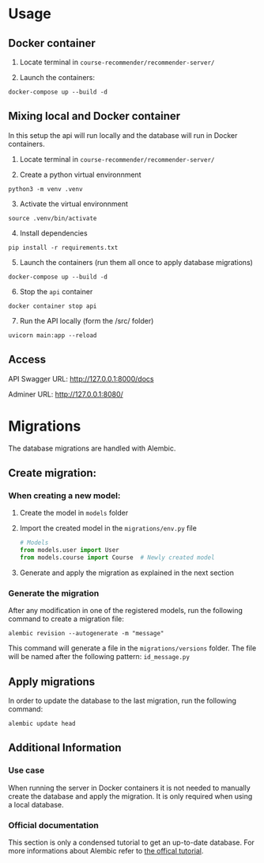 # Usage

## Docker container

1. Locate terminal in `course-recommender/recommender-server/`

2. Launch the containers:

`docker-compose up --build -d`

## Mixing local and Docker container

In this setup the api will run locally and the database will run in Docker containers.

1. Locate terminal in `course-recommender/recommender-server/`

2. Create a python virtual environnment

`python3 -m venv .venv`

3. Activate the virtual environnment

`source .venv/bin/activate`

4. Install dependencies

`pip install -r requirements.txt`

5. Launch the containers (run them all once to apply database migrations)

`docker-compose up --build -d`

6. Stop the `api` container

`docker container stop api`

7. Run the API locally (form the /src/ folder)

`uvicorn main:app --reload`

## Access
API Swagger URL: http://127.0.0.1:8000/docs

Adminer URL: http://127.0.0.1:8080/

# Migrations

The database migrations are handled with Alembic. 

## Create migration:
### When creating a new model: 
1. Create the model in `models` folder
2. Import the created model in the `migrations/env.py` file
    
    ```python
    # Models
    from models.user import User
    from models.course import Course  # Newly created model
    ```
3. Generate and apply the migration as explained in the next section

### Generate the migration
After any modification in one of the registered models, run the following command to create a migration file:

`alembic revision --autogenerate -m "message"`

This command will generate a file in the `migrations/versions` folder. The file will be named after the following pattern: `id_message.py`

## Apply migrations
In order to update the database to the last migration, run the following command: 

`alembic update head`

## Additional Information
### Use case
When running the server in Docker containers it is not needed to manually create the database and apply the migration. It is only required when using a local database.


### Official documentation
This section is only a condensed tutorial to get an up-to-date database. For more informations about Alembic refer to [the offical tutorial](https://alembic.sqlalchemy.org/en/latest/tutorial.html).




